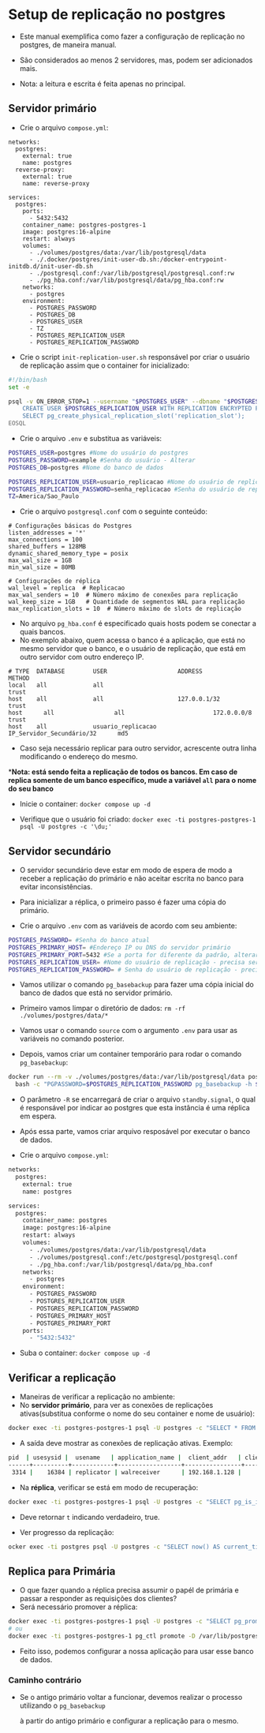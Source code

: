 # Setup de replicação no postgres
- Este manual exemplifica como fazer a configuração de replicação no postgres, de maneira manual.
- São considerados ao menos 2 servidores, mas, podem ser adicionados mais.

- Nota: a leitura e escrita é feita apenas no principal.

## Servidor primário
- Crie o arquivo `compose.yml`:

```
networks:
  postgres:
    external: true
    name: postgres
  reverse-proxy:
    external: true
    name: reverse-proxy
    
services:
  postgres:
    ports:
      - 5432:5432
    container_name: postgres-postgres-1
    image: postgres:16-alpine
    restart: always
    volumes:
      - ./volumes/postgres/data:/var/lib/postgresql/data
      - ./.docker/postgres/init-user-db.sh:/docker-entrypoint-initdb.d/init-user-db.sh
      - ./postgresql.conf:/var/lib/postgresql/postgresql.conf:rw
      - ./pg_hba.conf:/var/lib/postgresql/data/pg_hba.conf:rw
    networks:
      - postgres
    environment:
      - POSTGRES_PASSWORD
      - POSTGRES_DB
      - POSTGRES_USER
      - TZ
      - POSTGRES_REPLICATION_USER
      - POSTGRES_REPLICATION_PASSWORD

```

- Crie o script `init-replication-user.sh` responsável por criar o usuário de replicação assim que o container for inicializado:
```bash
#!/bin/bash
set -e

psql -v ON_ERROR_STOP=1 --username "$POSTGRES_USER" --dbname "$POSTGRES_DB" <<-EOSQL
    CREATE USER $POSTGRES_REPLICATION_USER WITH REPLICATION ENCRYPTED PASSWORD '$POSTGRES_REPLICATION_PASSWORD';
    SELECT pg_create_physical_replication_slot('replication_slot');
EOSQL
```


- Crie o arquivo `.env` e substitua as variáveis:
```bash
POSTGRES_USER=postgres #Nome do usuário do postgres
POSTGRES_PASSWORD=example #Senha do usuário - Alterar
POSTGRES_DB=postgres #Nome do banco de dados

POSTGRES_REPLICATION_USER=usuario_replicacao #Nome do usuário de replicação
POSTGRES_REPLICATION_PASSWORD=senha_replicacao #Senha do usuário de replicação
TZ=America/Sao_Paulo

```

- Crie o arquivo `postgresql.conf` com o seguinte conteúdo:
```
# Configurações básicas do Postgres
listen_addresses = '*'
max_connections = 100
shared_buffers = 128MB
dynamic_shared_memory_type = posix
max_wal_size = 1GB
min_wal_size = 80MB

# Configurações de réplica
wal_level = replica  # Replicacao
max_wal_senders = 10  # Número máximo de conexões para replicação
wal_keep_size = 1GB   # Quantidade de segmentos WAL para replicação
max_replication_slots = 10  # Número máximo de slots de replicação

```

- No arquivo `pg_hba.conf` é especificado quais hosts podem se conectar a quais bancos.
- No exemplo abaixo, quem acessa o banco é a aplicação, que está no mesmo servidor que o banco, e o usuário de replicação, que está em outro servidor com outro endereço IP.

```
# TYPE  DATABASE        USER                    ADDRESS                        METHOD
local   all             all                                                    trust
host    all             all                     127.0.0.1/32                   trust
host 	  all		          all		                  172.0.0.0/8		                 trust
host    all             usuario_replicacao      IP_Servidor_Secundário/32      md5
```

- Caso seja necessário replicar para outro servidor, acrescente outra linha modificando o endereço do mesmo.

***Nota: está sendo feita a replicação de todos os bancos. Em caso de replica somente de um banco específico, mude a variável `all` para o nome do seu banco**

- Inicie o container: `docker compose up -d`

- Verifique que o usuário foi criado: `docker exec -ti postgres-postgres-1 psql -U postgres -c '\du;'`


## Servidor secundário
- O servidor secundário deve estar em modo de espera de modo a receber a replicação do primário e não aceitar escrita no banco para evitar inconsistências.
- Para inicializar a réplica, o primeiro passo é fazer uma cópia do primário. 

- Crie o arquivo `.env` com as variáveis de acordo com seu ambiente:
```bash
POSTGRES_PASSWORD= #Senha do banco atual
POSTGRES_PRIMARY_HOST= #Endereço IP ou DNS do servidor primário
POSTGRES_PRIMARY_PORT=5432 #Se a porta for diferente da padrão, alterar
POSTGRES_REPLICATION_USER= #Nome do usuário de replicação - precisa ser o mesmo que no servidor primário
POSTGRES_REPLICATION_PASSWORD= # Senha do usuário de replicação - precisa ser o mesmo que no servidor primário

```

- Vamos utilizar o comando `pg_basebackup` para fazer uma cópia inicial do banco de dados que está no servidor primário.

- Primeiro vamos limpar o diretório de dados: `rm -rf ./volumes/postgres/data/*`
- Vamos usar o comando `source` com o argumento `.env` para usar as variáveis no comando posterior.
- Depois, vamos criar um container temporário para rodar o comando `pg_basebackup`:
```bash
docker run --rm -v ./volumes/postgres/data:/var/lib/postgresql/data postgres:16-alpine \
  bash -c "PGPASSWORD=$POSTGRES_REPLICATION_PASSWORD pg_basebackup -h $POSTGRES_PRIMARY_HOST -p $POSTGRES_PRIMARY_PORT -U $POSTGRES_REPLICATION_USER -D /var/lib/postgresql/data -P -R -v --wal-method=stream"
```

- O parâmetro `-R` se encarregará de criar o arquivo `standby.signal`, o qual é responsável por indicar ao postgres que esta instância é uma réplica em espera.

- Após essa parte, vamos criar arquivo resposável por executar o banco de dados.
- Crie o arquivo `compose.yml`:


```bash
networks:
  postgres:
    external: true
    name: postgres

services:
  postgres:
    container_name: postgres
    image: postgres:16-alpine
    restart: always
    volumes:
      - ./volumes/postgres/data:/var/lib/postgresql/data
      - ./volumes/postgresql.conf:/etc/postgresql/postgresql.conf
      - ./pg_hba.conf:/var/lib/postgresql/data/pg_hba.conf 
    networks:
      - postgres
    environment:
      - POSTGRES_PASSWORD
      - POSTGRES_REPLICATION_USER
      - POSTGRES_REPLICATION_PASSWORD
      - POSTGRES_PRIMARY_HOST
      - POSTGRES_PRIMARY_PORT
    ports:
      - "5432:5432"

```

- Suba o container: `docker compose up -d`


## Verificar a replicação
- Maneiras de verificar a replicação no ambiente:
- No **servidor primário**, para ver as conexões de replicações ativas(substitua conforme o nome do seu container e nome de usuário):
```bash
docker exec -ti postgres-postgres-1 psql -U postgres -c "SELECT * FROM pg_stat_replication;"
```
- A saída deve mostrar as conexões de replicação ativas. Exemplo:
```bash
pid  | usesysid |  usename   | application_name |  client_addr   | client_hostname | client_port |         backend_start         | backend_xmin |   state   |  sent_lsn  | write_lsn  | flush_lsn  | replay_lsn | write_lag | flush_lag | replay_lag | sync_priority | sync_state |          reply_time           
------+----------+------------+------------------+----------------+-----------------+-------------+-------------------------------+--------------+-----------+------------+------------+------------+------------+-----------+-----------+------------+---------------+------------+-------------------------------
 3314 |    16384 | replicator | walreceiver      | 192.168.1.128 |                 |       53852 | 2025-07-02 18:16:28.528077+00 |              | streaming | 0/540BAD70 | 0/540BAD70 | 0/540BAD70 | 0/540BAD70 |           |           |            |             0 | async      | 2025-05-02 18:46:26.971339+00

```


- Na **réplica**, verificar se está em modo de recuperação:
```bash
docker exec -ti postgres-postgres-1 psql -U postgres -c "SELECT pg_is_in_recovery();"
```
- Deve retornar `t` indicando verdadeiro, true. 


- Ver progresso da replicação: 
```bash
ocker exec -ti postgres psql -U postgres -c "SELECT now() AS current_time, pg_last_wal_receive_lsn() AS receive_lsn, pg_last_wal_replay_lsn()  AS replay_lsn pg_wal_lsn_diff(pg_last_wal_receive_lsn(), pg_last_wal_replay_lsn()) AS replay_delay;"
```



## Replica para Primária
- O que fazer quando a réplica precisa assumir o papél de primária e passar a responder as requisições dos clientes?
- Será necessário promover a réplica:
```bash
docker exec -ti postgres-postgres-1 psql -U postgres -c "SELECT pg_promote();"
# ou
docker exec -ti postgres-postgres-1 pg_ctl promote -D /var/lib/postgresql/data
```

- Feito isso, podemos configurar a nossa aplicação para usar esse banco de dados.

### Caminho contrário
- Se o antigo primário voltar a funcionar, devemos realizar o processo utilizando o `pg_basebackup` 
  
  à partir do antigo primário e configurar a replicação para o mesmo.